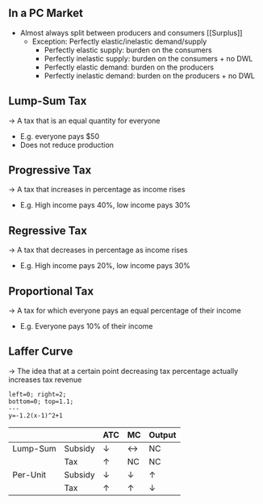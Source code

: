 ## In a PC Market
- Almost always split between producers and consumers [[Surplus]]
	- Exception: Perfectly elastic/inelastic demand/supply
		- Perfectly elastic supply: burden on the consumers
		- Perfectly inelastic supply: burden on the consumers + no DWL
		- Perfectly elastic demand: burden on the producers
		- Perfectly inelastic demand: burden on the producers + no DWL

## Lump-Sum Tax
$\rightarrow$ A tax that is an equal quantity for everyone
- E.g. everyone pays $50
- Does not reduce production

## Progressive Tax
$\rightarrow$ A tax that increases in percentage as income rises
- E.g. High income pays 40%, low income pays 30%

## Regressive Tax
$\rightarrow$ A tax that decreases in percentage as income rises
- E.g. High income pays 20%, low income pays 30%

## Proportional Tax
$\rightarrow$ A tax for which everyone pays an equal percentage of their income
- E.g. Everyone pays 10% of their income

## Laffer Curve
$\rightarrow$ The idea that at a certain point decreasing tax percentage actually increases tax revenue
```desmos-graph
left=0; right=2;
bottom=0; top=1.1;
---
y=-1.2(x-1)^2+1
```

|          |         | ATC | MC  | Output |
| -------- | ------- | --- | --- | ------ |
| Lump-Sum | Subsidy | $\downarrow$   | $\leftrightarrow$  | NC     |
|          | Tax     | $\uparrow$   | NC  | NC     |
| Per-Unit | Subsidy | $\downarrow$   | $\downarrow$   | $\uparrow$      |
|          | Tax     | $\uparrow$   | $\uparrow$   | $\downarrow$      |

